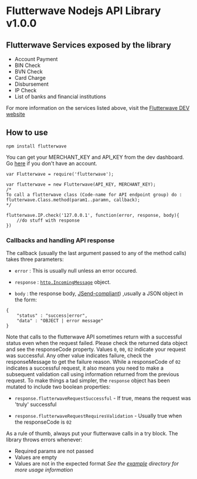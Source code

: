 # Flutterwave Nodejs API Library v1.0.0

## Flutterwave Services exposed by the library

- Account Payment
- BIN Check
- BVN Check
- Card Charge
- Disbursement
- IP Check
- List of banks and financial institutions

For more information on the services listed above, visit the [Flutterwave DEV website](http://www.flutterwave.com/#/api?_k=iqvjlk)

## How to use

`npm install flutterwave`


 You can get your MERCHANT_KEY and API_KEY from the dev dashboard. Go [here](https://www.flutterwavedev.com/signup/) if you don't have an account.

 
```
var Flutterwave = require('flutterwave');

var flutterwave = new Flutterwave(API_KEY, MERCHANT_KEY);
/*
To call a flutterwave class (Code-name for API endpoint group) do :
flutterwave.Class.method(param1..paramn, callback);
*/

flutterwave.IP.check('127.0.0.1', function(error, response, body){
	//do stuff with response
})
```

### Callbacks and handling API response

The callback (usually the last argument passed to any of the method calls) takes three parameters:

* `error` : This is usually null unless an error occured.

* `response` : [`http.IncomingMessage`](http://nodejs.org/api/http.html#http_class_http_clientrequest) object. 

* `body` : the response body, [JSend-compliant](https://labs.omniti.com/labs/jsend)) ,usually a JSON object in the form:
```
{
	"status" : "success|error",
	"data" : "OBJECT | error message"
}
```

Note that calls to the flutterwave API sometimes return with a successful status even when the request failed. Please check the returned data object and see the responseCode property. Values `0`, `00`, `02` indicate your request was successful. Any other value indicates failure, check the responseMessage to get the failure reason. While a responseCode of `02` indicates a successful request, it also means you need to make a subsequent validation call using information returned from the previous request. To make things a tad simpler, the `response` object has been mutated to include two boolean properties:

* `response.flutterwaveRequestSuccessful` - If true, means the request was 'truly' successful 

* `response.flutterwaveRequestRequiresValidation` - Usually true when the responseCode is `02`

As a rule of thumb, always put your flutterwave calls in a try block. The library throws errors whenever:
* Required params are not passed
* Values are empty
* Values are not in the expected format
_See the [example](https://github.com/Flutterwave/flutterwave-node/tree/master/examples) directory for more usage information_